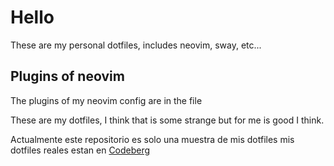 # Hello

These are my personal dotfiles, includes neovim, sway, etc...

## Plugins of neovim

The plugins of my neovim config are in the file

These are my dotfiles, I think that is some strange but for me is good I think.

Actualmente este repositorio es solo una muestra de mis dotfiles mis dotfiles reales estan en [Codeberg](https://codeberg.org/mester/dotfiles/src/branch/main)
